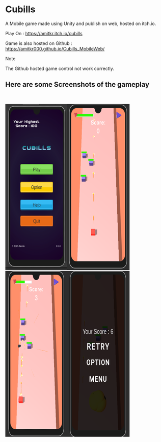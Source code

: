 # Cubills

A Mobile game made using Unity and publish on web, hosted on itch.io.

Play On : https://amitkr.itch.io/cubills

Game is also hosted on Github : https://amitkr000.github.io/Cubills_MobileWeb/

> [!NOTE]
> The Github hosted game control not work correctly.


## Here are some Screenshots of the gameplay
&nbsp;
<p float="left">
  <img src='/img/cubills_1.png' height="520" width="390" />
  &nbsp;&nbsp;&nbsp;&nbsp;&nbsp;
  <img src='/img/cubills_2.png' height="520" width="390" />
</p>



 
 
